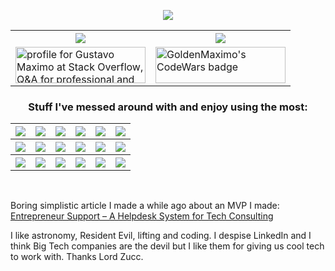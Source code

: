 <p align="center">
  <a
    href="https://gustavomaximo.dev"
    target="_blank"
    alt="https://gustavomaximo.dev"
  >
    <img
      src="https://img.shields.io/badge/-gustavomaximo.dev-black?style=for-the-badge"
    />
  </a>
</p>

<table align="center">
  <tr>
    <th>
      <a
        href="https://stackoverflow.com/users/10088643/gustavo-maximo?tab=topactivity"
        target="_blank"
        alt="StackOverflow"
      >
        <img
          src="https://img.shields.io/badge/-StackOverflow-black?logo=stackoverflow&logoColor=F58025"
        />
      </a>
    </th>
    <th>
      <a
        href="https://www.codewars.com/users/GoldenMaximo/completed"
        target="_blank"
        alt="CodeWars"
      >
        <img
          src="https://img.shields.io/badge/-CodeWars-black?logo=CodeWars&logoColor=AD2C27"
        />
      </a>
    </th>
  </tr>
  <tr>
    <td>
      <a href="https://stackoverflow.com/users/10088643/gustavo-maximo"
        ><img
          src="https://stackoverflow.com/users/flair/10088643.png?theme=dark"
          width="208"
          height="58"
          alt="profile for Gustavo Maximo at Stack Overflow, Q&amp;A for professional and enthusiast programmers"
          title="profile for Gustavo Maximo at Stack Overflow, Q&amp;A for professional and enthusiast programmers"
      /></a>
    </td>
    <td>
      <a href="https://www.codewars.com/users/GoldenMaximo/completed"
        ><img
          src="https://www.codewars.com/users/GoldenMaximo/badges/micro"
          width="208"
          height="58"
          alt="GoldenMaximo's CodeWars badge"
          title="GoldenMaximo's CodeWars badge"
      /></a>
    </td>
  </tr>
</table>

<p align="center"></p>

<h3 align="center">Stuff I've messed around with and enjoy using the most:</h3>

<table align="center">
  <tr>
    <th>
      <a href="https://www.typescriptlang.org/" alt="TypeScript">
        <img
          src="https://img.shields.io/badge/-TypeScript-black?logo=typescript"
        />
      </a>
    </th>
    <th>
      <a href="https://reactjs.org/" alt="React">
        <img
          src="https://img.shields.io/badge/-React%20w/%20Hooks-black?logo=react"
        />
      </a>
    </th>
    <th>
      <a href="https://nextjs.org/" alt="Next.js">
        <img
          src="https://img.shields.io/badge/-Next.js-black?logo=Next.js&logoColor=#ffffff"
        />
      </a>
    </th>
    <th>
      <a href="https://redux-toolkit.js.org/" alt="Redux Toolkit">
        <img
          src="https://img.shields.io/badge/-Redux%20Toolkit-black?logo=redux&logoColor=764ABC"
        />
      </a>
    </th>
    <th>
      <a href="https://redux-toolkit.js.org/rtk-query/overview" alt="RTK Query">
        <img
          src="https://img.shields.io/badge/-RTK%20Query-black?logo=redux&logoColor=764ABC"
        />
      </a>
    </th>
    <th>
      <a href="https://styled-components.com/" alt="Styled-Components">
        <img
          src="https://img.shields.io/badge/-Styled&#8722;Components-black?logo=styledcomponents"
        />
      </a>
    </th>
  </tr>
  <tr>
    <th>
      <a href="https://jestjs.io/" alt="Jest">
        <img
          src="https://img.shields.io/badge/-Jest-black?logo=Jest&logoColor=C21325"
        />
      </a>
    </th>
    <th>
      <a href="https://enzymejs.github.io/enzyme/" alt="Enzyme">
        <img
          src="https://img.shields.io/badge/-Enzyme-black?logo=airbnb&logoColor=FF5A5F"
        />
      </a>
    </th>
    <th>
      <a href="https://www.chaijs.com/" alt="Chai">
        <img
          src="https://img.shields.io/badge/-Chai-black?logo=Chai&logoColor=A30701"
        />
      </a>
    </th>
    <th>
      <a href="https://nodejs.org/en/" alt="Node.js">
        <img src="https://img.shields.io/badge/-Node.js-black?logo=node.js" />
      </a>
    </th>
    <th>
      <a href="https://expressjs.com/" alt="Express.js">
        <img
          src="https://img.shields.io/badge/-Express.js-black?logo=express"
        />
      </a>
    </th>
    <th>
      <a href="https://socket.io/" alt="Socket.IO">
        <img
          src="https://img.shields.io/badge/-Socket.IO-black?logo=socket.io"
        />
      </a>
    </th>
  </tr>
  <tr>
    <th>
      <a href="https://www.mongodb.com/" alt="MongoDB">
        <img
          src="https://img.shields.io/badge/-MongoDB-black?logo=MongoDB&logoColor=47A248"
        />
      </a>
    </th>
    <th>
      <a href="https://www.jenkins.io/" alt="Jenkins">
        <img
          src="https://img.shields.io/badge/-Jenkins-black?logo=Jenkins&logoColor=D24939"
        />
      </a>
    </th>
    <th>
      <a href="https://snyk.io/" alt="Snyk">
        <img
          src="https://img.shields.io/badge/-Snyk-black?logo=Snyk&logoColor=4C4A73"
        />
      </a>
    </th>
    <th>
      <a href="https://graphql.org/" alt="GraphQL">
        <img
          src="https://img.shields.io/badge/-GraphQL-black?logo=GraphQL&logoColor=E10098"
        />
      </a>
    </th>
    <th>
      <a href="https://www.apollographql.com/" alt="Apollo GraphQL">
        <img
          src="https://img.shields.io/badge/-Apollo GraphQL-black?logo=Apollo GraphQL&logoColor=311C87"
        />
      </a>
    </th>
    <th>
      <a href="https://wordpress.org/" alt="WordPress">
        <img
          src="https://img.shields.io/badge/-WordPress-black?logo=WordPress&logoColor=21759B"
        />
      </a>
    </th>
  </tr>
</table>

<br />
<p>
  Boring simplistic article I made a while ago about an MVP I made:
  <a
    href="https://materializadora.es/2021/10/21/entrepreneur-support-a-helpdesk-system-for-tech-consulting/"
    >Entrepreneur Support – A Helpdesk System for Tech Consulting</a
  >
</p>
<p>
  I like astronomy, Resident Evil, lifting and coding. I despise LinkedIn and I
  think Big Tech companies are the devil but I like them for giving us cool tech
  to work with. Thanks Lord Zucc.
</p>
